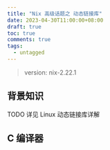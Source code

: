```yaml
---
title: "Nix 高级话题之 动态链接库"
date: 2023-04-30T11:00:00+08:00
draft: true
toc: true
comments: true
tags:
  - untagged
---
```


> version: nix-2.22.1

## 背景知识

TODO 详见 Linux 动态链接库详解

## C 编译器
